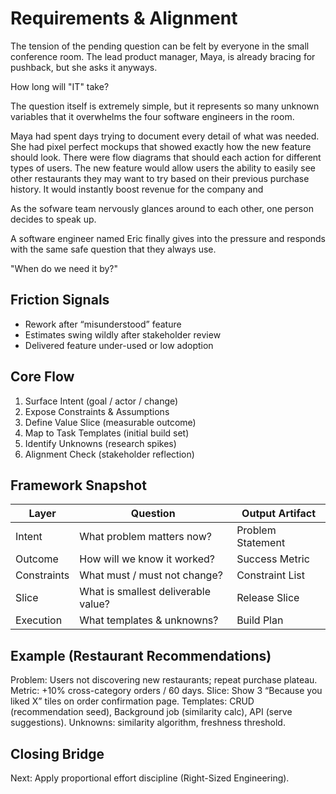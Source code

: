 # Requirements & Alignment

<!-- Merged from Requirements_Gathering.md + Business_Alignment.md -->

The tension of the pending question can be felt by everyone in the small conference room. The lead product manager, Maya, is already bracing for pushback, but she asks it anyways. 

How long will "IT" take?

The question itself is extremely simple, but it represents so many unknown variables that it overwhelms the four software engineers in the room. 

Maya had spent days trying to document every detail of what was needed. She had pixel perfect mockups that showed exactly how the new feature should look. There were flow diagrams that should each action for different types of users. The new feature would allow users the ability to easily see other restaurants they may want to try based on their previous purchase history. It would instantly boost revenue for the company and  



As the sofware team nervously glances around to each other, one person decides to speak up.

A software engineer named Eric finally gives into the pressure and responds with the same safe question that they always use. 

"When do we need it by?"

## Friction Signals
- Rework after “misunderstood” feature
- Estimates swing wildly after stakeholder review
- Delivered feature under-used or low adoption

## Core Flow
1. Surface Intent (goal / actor / change)
2. Expose Constraints & Assumptions
3. Define Value Slice (measurable outcome)
4. Map to Task Templates (initial build set)
5. Identify Unknowns (research spikes)
6. Alignment Check (stakeholder reflection)

## Framework Snapshot
| Layer | Question | Output Artifact |
|-------|----------|-----------------|
| Intent | What problem matters now? | Problem Statement |
| Outcome | How will we know it worked? | Success Metric |
| Constraints | What must / must not change? | Constraint List |
| Slice | What is smallest deliverable value? | Release Slice |
| Execution | What templates & unknowns? | Build Plan |

## Example (Restaurant Recommendations)
Problem: Users not discovering new restaurants; repeat purchase plateau.
Metric: +10% cross-category orders / 60 days.
Slice: Show 3 “Because you liked X” tiles on order confirmation page.
Templates: CRUD (recommendation seed), Background job (similarity calc), API (serve suggestions).
Unknowns: similarity algorithm, freshness threshold.

## Closing Bridge
Next: Apply proportional effort discipline (Right-Sized Engineering). 
